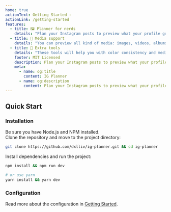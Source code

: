 ```yaml
---
home: true
actionText: Getting Started →
actionLink: /getting-started
features:
  - title: 🖼️ Planner for nerds
    details: "Plan your Instagram posts to preview what your profile grid will look like"
  - title: 📱 Media support
    details: "You can preview all kind of media: images, videos, albums and iframes"
  - title: 📐 Extra tools
    details: "These tools will help you with color consistency and media alignment"
    footer: MIT Licensed
    description: Plan your Instagram posts to preview what your profile grid will look like
    meta:
      - name: og:title
        content: IG Planner
      - name: og:description
        content: Plan your Instagram posts to preview what your profile grid will look like
---
```


## Quick Start

### Installation

Be sure you have Node.js and NPM installed.  
Clone the repository and move to the project directory:

```bash
git clone https://github.com/dxlliv/ig-planner.git && cd ig-planner
```

Install dependencies and run the project:

```bash
npm install && npm run dev

# or use yarn
yarn install && yarn dev
```

### Configuration

Read more about the configuration in [Getting Started](getting-started#configuration).
